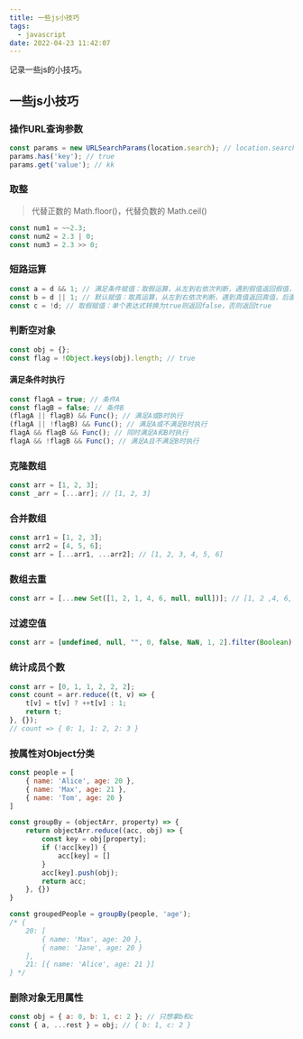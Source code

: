 ```yaml
---
title: 一些js小技巧
tags:
  - javascript
date: 2022-04-23 11:42:07
---
```



记录一些js的小技巧。

<!-- more -->

## 一些js小技巧

### 操作URL查询参数

```js
const params = new URLSearchParams(location.search); // location.search = '?key=dd&value=kk'
params.has('key'); // true
params.get('value'); // kk
```

### 取整

> 代替正数的 Math.floor()，代替负数的 Math.ceil()

```js
const num1 = ~~2.3;
const num2 = 2.3 | 0;
const num3 = 2.3 >> 0;
```

### 短路运算

```js
const a = d && 1; // 满足条件赋值：取假运算，从左到右依次判断，遇到假值返回假值，后面不再执行，否则返回最后一个真值
const b = d || 1; // 默认赋值：取真运算，从左到右依次判断，遇到真值返回真值，后面不再执行，否则返回最后一个假值
const c = !d; // 取假赋值：单个表达式转换为true则返回false，否则返回true
```

### 判断空对象

```js
const obj = {};
const flag = !Object.keys(obj).length; // true
```

#### 满足条件时执行

```js
const flagA = true; // 条件A
const flagB = false; // 条件B
(flagA || flagB) && Func(); // 满足A或B时执行
(flagA || !flagB) && Func(); // 满足A或不满足B时执行
flagA && flagB && Func(); // 同时满足A和B时执行
flagA && !flagB && Func(); // 满足A且不满足B时执行
```

### 克隆数组

```js
const arr = [1, 2, 3];
const _arr = [...arr]; // [1, 2, 3]
```

### 合并数组

```js
const arr1 = [1, 2, 3];
const arr2 = [4, 5, 6];
const arr = [...arr1, ...arr2]; // [1, 2, 3, 4, 5, 6]
```

### 数组去重

```js
const arr = [...new Set([1, 2, 1, 4, 6, null, null])]; // [1, 2 ,4, 6, null]
```

### 过滤空值

```js
const arr = [undefined, null, "", 0, false, NaN, 1, 2].filter(Boolean); // [1, 2]
```

### 统计成员个数

```js
const arr = [0, 1, 1, 2, 2, 2];
const count = arr.reduce((t, v) => {
	t[v] = t[v] ? ++t[v] : 1;
	return t;
}, {});
// count => { 0: 1, 1: 2, 2: 3 }
```

### 按属性对Object分类

```js
const people = [
    { name: 'Alice', age: 20 },
    { name: 'Max', age: 21 },
    { name: 'Tom', age: 20 }
]

const groupBy = (objectArr, property) => {
    return objectArr.reduce((acc, obj) => {
        const key = obj[property];
        if (!acc[key]) {
            acc[key] = []
        }
        acc[key].push(obj);
        return acc;
    }, {})
}

const groupedPeople = groupBy(people, 'age');
/* {
    20: [
        { name: 'Max', age: 20 },
        { name: 'Jane', age: 20 }
    ],
    21: [{ name: 'Alice', age: 21 }]
} */
```

### 删除对象无用属性

```js
const obj = { a: 0, b: 1, c: 2 }; // 只想拿b和c
const { a, ...rest } = obj; // { b: 1, c: 2 }
```

